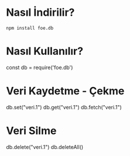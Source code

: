 # Nasıl İndirilir?

<code>npm install foe.db
</code>

# Nasıl Kullanılır?

const db = require('foe.db')

# Veri Kaydetme - Çekme

db.set("veri.1")
db.get("veri.1")
db.fetch("veri.1")

# Veri Silme

db.delete("veri.1")
db.deleteAll()
